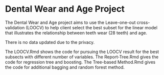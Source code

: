 # Dental Wear and Age Project
The Dental Wear and Age project aims to use the Leave-one-out cross-validation (LOOCV) to help client select the best subset for the linear model that illustrates the relationship between teeth wear (28 teeth) and age.

There is no data updated due to the privacy.

The LOOCV.Rmd shows the code for pursuing the LOOCV result for the best subsects with different number of variables.
The Report-Tree.Rmd gives the code for regression tree and boosting.
The Tree-based Method.Rmd gives the code for additional bagging and random forest method.
